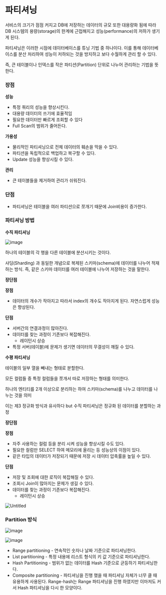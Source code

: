 # 파티셔닝

서비스의 크기가 점점 커지고 DB에 저장하는 데이터의 규모 또한 대용량화 됨에 따라 DB 시스템의 용량(storage)의 한계에 근접해지고 성능(performance)의 저하가 생기게 된다.

파티셔닝은 이러한 시점에 데이터베이스를 튜닝 기법 중 하나이다. 이를 통해 데이터베이스를 분산 처리하여 성능이 저하되는 것을 방지하고 보다 수월하게 관리  할 수 있다.

즉, 큰 테이블이나 인덱스를 작은 파티션(Partition) 단위로 나누어 관리하는 기법을 뜻한다.

### 장점

**성능**

- 특정 쿼리의 성능을 향상시킨다.
- 대용량 데이터의 쓰기에 효율적임
- 필요한 데이터만 빠르게 조회할 수 있다
- Full Scan의 범위가 줄어든다.

**가용성**

- 물리적인 파티셔닝으로 전체 데이터의 훼손을 막을 수 있다.
- 파티션을 독립적으로 백업하고 복구할 수 있다.
- Update 성능을 향상시킬 수 있다.

**관리**

- 큰 테이블들을 제거하여 관리가 쉬워진다.

### 단점

- 파티셔닝은 테이블을 여러 파티션으로 쪼개기 때문에 Join비용이 증가한다.

### 파티셔닝 방법

**수직 파티셔닝**

![image](https://www.notion.so/image/https%3A%2F%2Fs3-us-west-2.amazonaws.com%2Fsecure.notion-static.com%2Fbe75d3b8-e9b1-4a63-86c9-4ea1a2c2dbb8%2FUntitled.png?table=block&id=8f28517f-4ff4-4f77-aa72-b959502496fb&spaceId=552fe0dc-fdb3-4c62-979e-df2a2e235613&width=2000&userId=a09a1ca3-4214-4905-a7a2-172e60f8cd39&cache=v2)

하나의 테이블의 각 행을 다른 테이블에 분산시키는 것이다.

샤딩(Sharding) 과 동일한 개념으로 복제된 스키마(schema)에 데이터를 나누어 적재하는 방식.
즉, 같은 스키마 데이터를 여러 테이블에 나누어 저장하는 것을 말한다.

**장단점**

**장점**

- 데이터의 개수가 작아지고 따라서 index의 개수도 작아지게 된다. 자연스럽게 성능은 향상된다.

**단점**

- 서버간의 연결과정이 많아진다.
- 데이터를 찾는 과정이 기존보다 복잡해진다.
    - 레이턴시 상승
- 특정 서버(테이블)에 문제가 생기면 데이터의 무결성이 깨질 수 있다.

**수평 파티셔닝**

테이블의 일부 열을 빼내는 형태로 분할한다.

모든 컬럼들 중 특정 컬럼들을 쪼개서 따로 저장하는 형태를 의미한다.

하나의 엔티티를 2개 이상으로 분리하는 하여 스키마(schema)를 나누고 데이터를 나누는 것을 의미

이는 제3 정규화 방식과 유사하다 but 수직 파티셔닝은 정규화 된 데이터를 분할하는 과정

**장단점**

**장점**

- 자주 사용하는 컬럼 등을 분리 시켜 성능을 향상시킬 수도 있다.
- 필요한 컬럼만 SELECT 하여 메모리에 올리는 등 성능상의 이점이 있다.
- 같은 타입의 데이터가 저장되기 때문에 저장 시 데이터 압축률을 높일 수 있다.

**단점**

- 저장 및 조회에 대한 로직이 복잡해질 수 있다.
- 조회시 Join이 많아지는 문제가 생길 수 있다.
- 데이터를 찾는 과정이 기존보다 복잡해진다.
    - 레이턴시 상승

![Untitled](https://www.notion.so/image/https%3A%2F%2Fs3-us-west-2.amazonaws.com%2Fsecure.notion-static.com%2Fcab195fb-fc46-43bd-a133-28a62e81b3fb%2FUntitled.png?table=block&id=1f9f4d21-5193-46a8-ad3f-8667c07ab10a&spaceId=552fe0dc-fdb3-4c62-979e-df2a2e235613&width=2000&userId=a09a1ca3-4214-4905-a7a2-172e60f8cd39&cache=v2)

### Partition 방식

![image](https://blog.kakaocdn.net/dn/bxEjuM/btrXz0CVnvu/AYdxlSGQ3u312MOAk1bIK1/img.gif)

![image](https://blog.kakaocdn.net/dn/th56I/btrXCIOwTRq/FPHOvPZbLiRR5jKATBGrd0/img.gif)

- Range partitioning - 연속적인 숫자나 날짜 기준으로 파티셔닝한다.
- List partitioning - 특정 내용에 리스트 형식의 키 값 기준으로 파티셔닝한다.
- Hash Partitioning - 범위가 없는 데이터를 Hash 기준으로 균등하기 파티셔닝한다.
- Composite partitioning - 파티셔닝을 진행 했을 때 파티셔닝 자체가 너무 클 때 유용하게 사용된다. Range-hash는 Range 파티셔닝을 진행 하였지만 이마저도 커서 Hash 파티셔닝을 다시 한 모양이다.